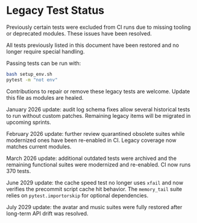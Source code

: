 # Legacy Test Status

Previously certain tests were excluded from CI runs due to missing tooling or
deprecated modules. These issues have been resolved.

All tests previously listed in this document have been restored and no longer
require special handling.

Passing tests can be run with:

```bash
bash setup_env.sh
pytest -m "not env"
```

Contributions to repair or remove these legacy tests are welcome. Update this
file as modules are healed.

January 2026 update: audit log schema fixes allow several historical tests to
run without custom patches. Remaining legacy items will be migrated in upcoming
sprints.

February 2026 update: further review quarantined obsolete suites while
modernized ones have been re-enabled in CI. Legacy coverage now matches
current modules.

March 2026 update: additional outdated tests were archived and the
remaining functional suites were modernized and re-enabled. CI now runs
370 tests.

June 2029 update: the cache speed test no longer uses `xfail` and now verifies
the precommit script cache hit behavior. The `memory_tail` suite relies on
`pytest.importorskip` for optional dependencies.

July 2029 update: the avatar and music suites were fully restored after
long-term API drift was resolved.
